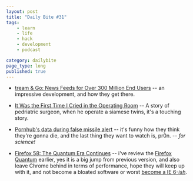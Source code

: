 ```yaml
---
layout: post
title: "Daily Bite #31"
tags: 
    - learn
    - life
    - hack
    - development
    - podcast

category: dailybite
page_type: long
published: true
---
```


- [tream & Go: News Feeds for Over 300 Million End Users](https://stackshare.io/stream/stream-and-go-news-feeds-for-over-300-million-end-users) -- an impressive development, and how they get there.

- [It Was the First Time I Cried in the Operating Room](http://www.spiegel.de/international/world/surgeon-on-separating-siamese-twins-the-first-time-i-cried-in-the-operating-room-a-1189755.html) -- A story of pedriatric surgeon, when he operate a siamese twins, it's a touching story.

- [Pornhub's data during false missile alert](http://www.iflscience.com/health-and-medicine/after-missile-alert-confirmed-as-false-alarm-this-is-how-hawaii-celebrated/) -- it's funny how they think they're gonna die, and the last thing they want to watch is, pr0n. -- *for science!*

- [Firefox 58: The Quantum Era Continues](https://hacks.mozilla.org/2018/01/firefox-58-the-quantum-era-continues/) -- i've review the [Firefox Quantum](/2017/11/firefox-quantum) earlier, yes it is a big jump from previous version, and also leave Chrome behind in terms of performance, hope they will keep up with it, and not become a bloated software or worst [become a IE 6-*ish*](https://www.theverge.com/2018/1/4/16805216/google-chrome-only-sites-internet-explorer-6-web-standards).